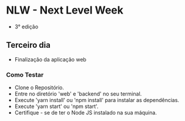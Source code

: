 # NLW - Next Level Week 

- 3° edição

## Terceiro dia

- Finalização da aplicação web

### Como Testar

- Clone o Repositório.
- Entre no diretório 'web' e 'backend' no seu terminal.
- Execute 'yarn install' ou 'npm install' para instalar as dependências.
- Execute 'yarn start' ou 'npm start'.
- Certifique - se de ter o Node JS instalado na sua máquina. 
